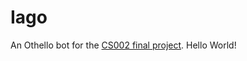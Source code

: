 # Iago

An Othello bot for the [CS002 final project](https://github.com/caltechcs2/othello).
Hello World!